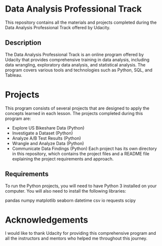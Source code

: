 # Data Analysis Professional Track
This repository contains all the materials and projects completed during the Data Analysis Professional Track offered by Udacity.

## Description
The Data Analysis Professional Track is an online program offered by Udacity that provides comprehensive training in data analysis, including data wrangling, exploratory data analysis, and statistical analysis. The program covers various tools and technologies such as Python, SQL, and Tableau.

# Projects
This program consists of several projects that are designed to apply the concepts learned in each lesson. The projects completed during this program are:

- Explore US Bikeshare Data (Python)
- Investigate a Dataset (Python)
- Analyze A/B Test Results (Python)
- Wrangle and Analyze Data (Python)
- Communicate Data Findings (Python)
Each project has its own directory in this repository, which contains the project files and a README file explaining the project requirements and approach.

## Requirements
To run the Python projects, you will need to have Python 3 installed on your computer. You will also need to install the following libraries:

pandas
numpy
matplotlib
seaborn
datetime
csv
io
requests
scipy

# Acknowledgements
I would like to thank Udacity for providing this comprehensive program and all the instructors and mentors who helped me throughout this journey.
